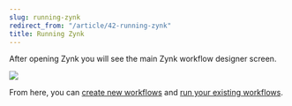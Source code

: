 ```yaml
---
slug: running-zynk
redirect_from: "/article/42-running-zynk"
title: Running Zynk
---
```

After opening Zynk you will see the main Zynk workflow designer screen.

[![](https://s3.amazonaws.com/helpscout.net/docs/assets/565effd4c697915b26a5c620/images/56b08bfd9033603f7da36f91/file-N8Hav8GvQg.png)](https://s3.amazonaws.com/helpscout.net/docs/assets/565effd4c697915b26a5c620/images/56b08bfd9033603f7da36f91/file-N8Hav8GvQg.png)

From here, you can [create new workflows](http://workflow.zynk.com/creating-new-workflows.html) and [run your existing workflows](http://workflow.zynk.com/running-workflows.html).
